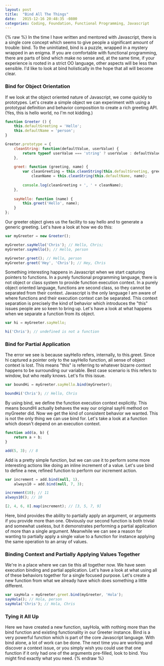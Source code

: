 ```yaml
---
layout: post
title:  "Bind All The Things"
date:   2015-12-16 20:48:35 -0800
categories: Coding, Foundation, Functional Programming, Javascript
---
```

{% raw %}
In the time I have written and mentored with Javascript, there is a single core concept which seems to give people a significant amount of trouble: bind. To the uninitiated, bind is a puzzle, wrapped in a mystery wrapped in an enigma. If you are comfortable with functional programming, there are parts of bind which make no sense and, at the same time, if your experience is rooted in a strict OO language, other aspects will be less than sensible.  I'd like to look at bind holistically in the hope that all will become clear.

<h3>Bind for Object Orientation</h3>

If we look at the object oriented nature of Javascript, we come quickly to prototypes.  Let's create a simple object we can experiment with using a prototypal definition and behavior composition to create a rich greeting API.  (Yes, this is hello world, no I'm not kidding.)

```javascript
function Greeter () {
	this.defaultGreeting = 'Hello';
	this.defaultName = 'person';
}

Greeter.prototype = {
	cleanString: function(defaultValue, userValue) {
		return typeof userValue === 'string' ? userValue : defaultValue;
	},
	
	greet: function (greeting, name) {
		var cleanGreeting = this.cleanString(this.defaultGreeting, greeting),
			cleanName = this.cleanString(this.defaultName, name);
			
		console.log(cleanGreeting + ', ' + cleanName);
	},
	
	sayHello: function (name) {
		this.greet('Hello', name);
	}
};
```

Our greeter object gives us the facility to say hello and to generate a generic greeting. Let's have a look at how we do this:

```javascript
var myGreeter = new Greeter();

myGreeter.sayHello('Chris'); // Hello, Chris;
myGreeter.sayHello(); // Hello, person

myGreeter.greet(); // Hello, person
myGreeter.greet('Hey', 'Chris'); // Hey, Chris
```

Something interesting happens in Javascript when we start capturing pointers to functions. In a purely functional programming language, there is not object or class system to provide function execution context. In a purely object oriented language, functions are second class, so they cannot be separated from their context.  Javascript is the only language I am aware of where functions and their execution context can be separated.  This context separation is precisely the kind of behavior which introduces the "this" issues people are so keen to bring up. Let's have a look at what happens when we separate a function from its object.

```javascript
var hi = myGreeter.sayHello;

hi('Chris'); // undefined is not a function
```

<h3>Bind for Partial Application</h3>

The error we see is because sayHello refers, internally, to this.greet.  Since hi captured a pointer only to the sayHello function, all sense of object context is lost.  This means "this" is referring to whatever bizarre context happens to be surrounding our variable. Best case scenario is this refers to window, but who really knows.  Let's fix this issue.

```javascript
var boundHi = myGreeter.sayHello.bind(myGreeter);

boundHi('Chris'); // Hello, Chris
```

By using bind, we define the function execution context explicitly.  This means boundHi actually behaves the way our original sayHi method on myGreeter did.  Now we get the kind of consistent behavior we wanted. This is not the only thing we can use bind for.  Let's take a look at a function which doesn't depend on an execution context.

```javascript
function add(a, b) {
	return a + b;
}

add(5, 3); // 8
```

Add is a pretty simple function, but we can use it to perform some more interesting actions like doing an inline increment of a value.  Let's use bind to define a new, refined function to perform our increment action.

```javascript
var increment = add.bind(null, 1),
    always10 = add.bind(null, 7, 3);

increment(10); // 11
always10(); // 10

[2, 4, 6, 8].map(increment); // [3, 5, 7, 9]
```

Here, bind provides the ability to partially apply an argument, or arguments if you provide more than one. Obviously our second function is both trivial and somewhat useless, but it demonstrates performing a partial application of more than a single argument.  Meanwhile we can see a reason for wanting to partially apply a single value to a function for instance applying the same operation to an array of values.

<h3>Binding Context and Partially Applying Values Together</h3>

We're in a place where we can tie this all together now.  We have seen execution binding and partial application. Let's have a look at what using all of these behaviors together for a single focused purpose.  Let's create a new function from what we already have which does something a little different.

```javascript
var sayHola = myGreeter.greet.bind(myGreeter, 'Hola');
sayHola(); // Hola, person
sayHola('Chris'); // Hola, Chris
```

<h3>Tying it All Up</h3>

Here we have created a new function, sayHola, with nothing more than the bind function and existing functionality in our Greeter instance.  Bind is a very powerful function which is part of the core Javascript language.  With bind alone, a lot of work can be done.  The next time you are working and discover a context issue, or you simply wish you could use that one function if it only had one of the arguments pre-filled, look to bind. You might find exactly what you need.
{% endraw %}
    